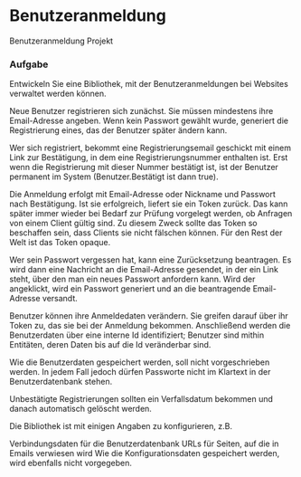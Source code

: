 # Benutzeranmeldung

Benutzeranmeldung Projekt

### Aufgabe

Entwickeln Sie eine Bibliothek, mit der Benutzeranmeldungen bei Websites verwaltet werden können.

Neue Benutzer registrieren sich zunächst. Sie müssen mindestens ihre Email-Adresse angeben. Wenn kein Passwort gewählt wurde, generiert die Registrierung eines, das der Benutzer später ändern kann.

Wer sich registriert, bekommt eine Registrierungsemail geschickt mit einem Link zur Bestätigung, in dem eine Registrierungsnummer enthalten ist. Erst wenn die Registrierung mit dieser Nummer bestätigt ist, ist der Benutzer permanent im System (Benutzer.Bestätigt ist dann true).

Die Anmeldung erfolgt mit Email-Adresse oder Nickname und Passwort nach Bestätigung. Ist sie erfolgreich, liefert sie ein Token zurück. Das kann später immer wieder bei Bedarf zur Prüfung vorgelegt werden, ob Anfragen von einem Client gültig sind. Zu diesem Zweck sollte das Token so beschaffen sein, dass Clients sie nicht fälschen können. Für den Rest der Welt ist das Token opaque.

Wer sein Passwort vergessen hat, kann eine Zurücksetzung beantragen. Es wird dann eine Nachricht an die Email-Adresse gesendet, in der ein Link steht, über den man ein neues Passwort anfordern kann. Wird der angeklickt, wird ein Passwort generiert und an die beantragende Email-Adresse versandt.

Benutzer können ihre Anmeldedaten verändern. Sie greifen darauf über ihr Token zu, das sie bei der Anmeldung bekommen. Anschließend werden die Benutzerdaten über eine interne Id identifiziert; Benutzer sind mithin Entitäten, deren Daten bis auf die Id veränderbar sind.

Wie die Benutzerdaten gespeichert werden, soll nicht vorgeschrieben werden. In jedem Fall jedoch dürfen Passworte nicht im Klartext in der Benutzerdatenbank stehen.

Unbestätigte Registrierungen sollten ein Verfallsdatum bekommen und danach automatisch gelöscht werden.

Die Bibliothek ist mit einigen Angaben zu konfigurieren, z.B.

Verbindungsdaten für die Benutzerdatenbank
URLs für Seiten, auf die in Emails verwiesen wird
Wie die Konfigurationsdaten gespeichert werden, wird ebenfalls nicht vorgegeben.